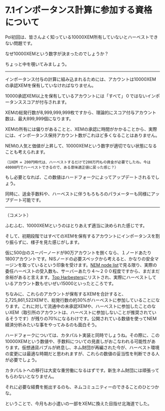 # 7.1インポータンス計算に参加する資格について

PoI初回は、皆さんよく知っている10000XEM所有していないとハーベストできない問題です。

なぜ10000XEMという数字が決まったのでしょうか？

ちょっと中を覗いてみましょう。

---

インポータンス付与の計算に組み込まれるためには、アカウントは10000XEMの承認XEMを保有していなければなりません。

10000承認XEM以上を保有しているアカウントには「すべて」０ではないインポータンススコアが付与されます。

 

XEMの総発行数が8,999,999,999枚ですから、理論的にスコア付与アカウント数は、最大899,999個になります。

XEMの所有には偏りがあることと、XEMの承認に時間がかかることから、実際には、インポータンス保持アカウント数がこれほど多くなることはありません。

 

NEMの人気と価値が上昇して、10000XEMという数字が適切でない状態になることも考えられます。
```
（1XEM = 200円時代は、ハーベストするだけで200万円もの資金が必要でしたね。今は40000円でハーベストできるので、ある意味適正値に戻った感じ？）

```
もし必要となれば、この数値はハードフォークによってアップデートされるでしょう。

同時に、送金手数料や、ハーベストに伴うもろもろのパラメーターも同様にアップデート可能です。

---

（コメント）

ふむふむ、10000XEMというのはとりあえず適当に決められた感じです。

そして、初期段階ではすべてのXEMを保有するアカウントにインポータンスを割り振らずに、様子を見た感じがします。


仮に500台のスーパーノードが90万アカウントを捌くなら、１ノードあたり1800アカウントです。NISノードの必要スペックから考えると、かなりの安全マージンを取っているという印象を受けます。[NEM node list](https://nemnodes.org/nodes/)で見る限り、実際の委任ハーベストの受入数も、サーバーあたり４〜２００程度ですから、まだまだ余裕があると言えます。[Top Harbesters](https://nemnodes.org/topblocks/)にリストされ、実際にハーベストしているアカウント数もせいぜい15000といったところです。



ちなみに、これらのアカウントが保有するXEMを合計すると、2,725,861,522XEMで、総発行数の約30%がハーベストに参加していることになります。これに対して流通中の未承認XEMや、ハーベストに参加したことのないXEM（取引所のアカウントは、ハーベストに参加しないことが推奨されているそうです）が残りの70%になるわけです。公開されている数値を使ってNEM経済分析みたいな事をやってみるのも面白そう。



ハードフォークについては、カタパルト実装と同時でしょうね。その際に、この10000XEMという数値や、手数料についての見直しがおこなわれる可能性があります。仮想通貨バブルが終息し、ネム財団が再編された今が、ハーベスト環境の変更には最適な時期だと思われますが、これらの数値の妥当性を判断できる人が必要でしょう。



カタパルトへの移行は大変な重労働になるはずです。新生ネム財団には頑張ってもらわないとなりません。

それに必要な経費を拠出するのも、ネムコミュニティーのできることのひとつかな。

ということで、今月もお小遣いの一部をXEMに換えた目指せ北海道でした。
